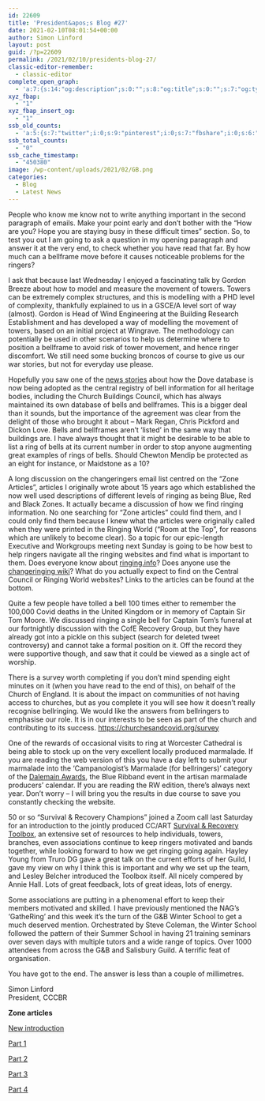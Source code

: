 ```yaml
---
id: 22609
title: 'President&apos;s Blog #27'
date: 2021-02-10T08:01:54+00:00
author: Simon Linford
layout: post
guid: /?p=22609
permalink: /2021/02/10/presidents-blog-27/
classic-editor-remember:
  - classic-editor
complete_open_graph:
  - 'a:7:{s:14:"og:description";s:0:"";s:8:"og:title";s:0:"";s:7:"og:type";s:0:"";s:12:"twitter:card";s:7:"summary";s:15:"twitter:creator";s:0:"";s:19:"twitter:description";s:0:"";s:8:"og:image";s:5:"22612";}'
xyz_fbap:
  - "1"
xyz_fbap_insert_og:
  - "1"
ssb_old_counts:
  - 'a:5:{s:7:"twitter";i:0;s:9:"pinterest";i:0;s:7:"fbshare";i:0;s:6:"reddit";i:0;s:6:"tumblr";N;}'
ssb_total_counts:
  - "0"
ssb_cache_timestamp:
  - "450380"
image: /wp-content/uploads/2021/02/GB.png
categories:
  - Blog
  - Latest News
---
```

People who know me know not to write anything important in the second paragraph of emails. Make your point early and don’t bother with the “How are you? Hope you are staying busy in these difficult times” section. So, to test you out I am going to ask a question in my opening paragraph and answer it at the very end, to check whether you have read that far. By how much can a bellframe move before it causes noticeable problems for the ringers?

I ask that because last Wednesday I enjoyed a fascinating talk by Gordon Breeze about how to model and measure the movement of towers. Towers can be extremely complex structures, and this is modelling with a PHD level of complexity, thankfully explained to us in a GSCE/A level sort of way (almost). Gordon is Head of Wind Engineering at the Building Research Establishment and has developed a way of modelling the movement of towers, based on an initial project at Wingrave. The methodology can potentially be used in other scenarios to help us determine where to position a bellframe to avoid risk of tower movement, and hence ringer discomfort. We still need some bucking broncos of course to give us our war stories, but not for everyday use please.

Hopefully you saw one of the <a href="/2021/02/05/working-with-the-church-buildings-council-on-the-dove-bell-register/" target="_blank" rel="noopener">news stories</a> about how the Dove database is now being adopted as the central registry of bell information for all heritage bodies, including the Church Buildings Council, which has always maintained its own database of bells and bellframes. This is a bigger deal than it sounds, but the importance of the agreement was clear from the delight of those who brought it about – Mark Regan, Chris Pickford and Dickon Love. Bells and bellframes aren’t ‘listed’ in the same way that buildings are. I have always thought that it might be desirable to be able to list a ring of bells at its current number in order to stop anyone augmenting great examples of rings of bells. Should Chewton Mendip be protected as an eight for instance, or Maidstone as a 10?

A long discussion on the changeringers email list centred on the “Zone Articles”, articles I originally wrote about 15 years ago which established the now well used descriptions of different levels of ringing as being Blue, Red and Black Zones. It actually became a discussion of how we find ringing information. No one searching for “Zone articles” could find them, and I could only find them because I knew what the articles were originally called when they were printed in the Ringing World (“Room at the Top”, for reasons which are unlikely to become clear). So a topic for our epic-length Executive and Workgroups meeting next Sunday is going to be how best to help ringers navigate all the ringing websites and find what is important to them. Does everyone know about <a href="http://ringing.info/" target="_blank" rel="noopener">ringing.info</a>? Does anyone use the <a href="https://wiki.changeringing.co.uk/Main_Page" target="_blank" rel="noopener">changeringing wiki</a>? What do you actually expect to find on the Central Council or Ringing World websites? Links to the articles can be found at the bottom.

Quite a few people have tolled a bell 100 times either to remember the 100,000 Covid deaths in the United Kingdom or in memory of Captain Sir Tom Moore. We discussed ringing a single bell for Captain Tom’s funeral at our fortnightly discussion with the CofE Recovery Group, but they have already got into a pickle on this subject (search for deleted tweet controversy) and cannot take a formal position on it. Off the record they were supportive though, and saw that it could be viewed as a single act of worship.

There is a survey worth completing if you don’t mind spending eight minutes on it (when you have read to the end of this), on behalf of the Church of England. It is about the impact on communities of not having access to churches, but as you complete it you will see how it doesn’t really recognise bellringing. We would like the answers from bellringers to emphasise our role. It is in our interests to be seen as part of the church and contributing to its success. <a href="https://churchesandcovid.org/survey" target="_blank" rel="noopener">https://churchesandcovid.org/survey</a>

One of the rewards of occasional visits to ring at Worcester Cathedral is being able to stock up on the very excellent locally produced marmalade. If you are reading the web version of this you have a day left to submit your marmalade into the ‘Campanologist’s Marmalade (for bellringers)’ category of the <a href="https://www.dalemain.com/homemade-marmalade-awards/" target="_blank" rel="noopener">Dalemain Awards</a>, the Blue Ribband event in the artisan marmalade producers’ calendar. If you are reading the RW edition, there’s always next year. Don’t worry – I will bring you the results in due course to save you constantly checking the website.

50 or so “Survival & Recovery Champions” joined a Zoom call last Saturday for an introduction to the jointly produced CC/ART <a href="https://ringingteachers.org/survival-and-recovery-toolbox" target="_blank" rel="noopener">Survival & Recovery Toolbox</a>, an extensive set of resources to help individuals, towers, branches, even associations continue to keep ringers motivated and bands together, while looking forward to how we get ringing going again. Hayley Young from Truro DG gave a great talk on the current efforts of her Guild, I gave my view on why I think this is important and why we set up the team, and Lesley Belcher introduced the Toolbox itself. All nicely compered by Annie Hall. Lots of great feedback, lots of great ideas, lots of energy.

Some associations are putting in a phenomenal effort to keep their members motivated and skilled. I have previously mentioned the NAG’s ‘GatheRing’ and this week it’s the turn of the G&B Winter School to get a much deserved mention. Orchestrated by Steve Coleman, the Winter School followed the pattern of their Summer School in having 21 training seminars over seven days with multiple tutors and a wide range of topics. Over 1000 attendees from across the G&B and Salisbury Guild. A terrific feat of organisation.

You have got to the end. The answer is less than a couple of millimetres.

Simon Linford  
President, CCCBR

**Zone articles**

<a href="https://bb.ringingworld.co.uk/issues/5658#page=3" target="_blank" rel="noopener">New introduction</a>

<a href="https://bb.ringingworld.co.uk/issues/5659#page=8" target="_blank" rel="noopener">Part 1</a>

<a href="https://bb.ringingworld.co.uk/issues/5660#page=6" target="_blank" rel="noopener">Part 2</a>

<a href="https://bb.ringingworld.co.uk/issues/5661#page=18" target="_blank" rel="noopener">Part 3</a>

<a href="https://bb.ringingworld.co.uk/issues/5662#page=10" target="_blank" rel="noopener">Part 4</a>
